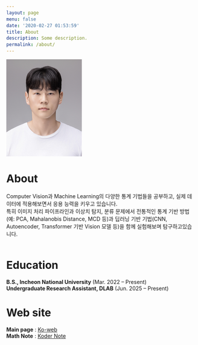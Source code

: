 ```yaml
---
layout: page
menu: false
date: '2020-02-27 01:53:59'
title: About
description: Some description.
permalink: /about/
---
```


<img class="img-rounded" src="/assets/img/uploads/profile.png" alt="Thomas A. Anderson" width="200">

# About

Computer Vision과 Machine Learning의 다양한 통계 기법들을 공부하고, 실제 데이터에 적용해보면서 응용 능력을 키우고 있습니다. <br> 
특히 이미지 처리 파이프라인과 이상치 탐지, 분류 문제에서 전통적인 통계 기반 방법(예: PCA, Mahalanobis Distance, MCD 등)과 딥러닝 기반 기법(CNN, Autoencoder, Transformer 기반 Vision 모델 등)을 함께 실험해보며 탐구하고있습니다. <br>
<br>

# Education

**B.S., Incheon National University** (Mar. 2022 – Present) <br>
**Undergraduate Research Assistant, DLAB** (Jun. 2025 – Present)

# Web site

**Main page** : [Ko-web](https://ko-web.com) <br>
**Math Note** : [Koder Note](https://kodernote.github.io)


